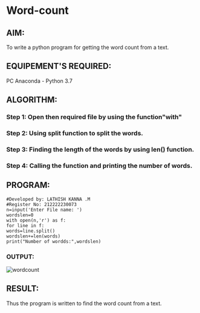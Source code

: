 # Word-count
## AIM:
To write a python program for getting the word count from a text.
## EQUIPEMENT'S REQUIRED: 
PC
Anaconda - Python 3.7
## ALGORITHM: 
### Step 1: Open then required file by using the function"with"
### Step 2: Using split function to split the words.
### Step 3: Finding the length of the words by using len() function.
### Step 4: Calling the function and printing the number of words.
## PROGRAM:
```
#Developed by: LATHISH KANNA .M
#Register No: 212222230073
n=input('Enter File name: ')
wordslen=0
with open(n,'r') as f:
for line in f:
words=line.split()
wordslen+=len(words)
print("Number of wordds:",wordslen)
```
### OUTPUT:
![wordcount](https://github.com/deepikasrinivasans/Word-count/assets/119393935/fd0eed3b-07c7-4110-a5f9-09587035db58)
## RESULT:
Thus the program is written to find the word count from a text.
